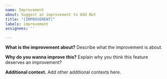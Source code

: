```yaml
---
name: Improvement
about: Suggest an improvement to Odd Bot
title: "[IMPROVEMENT]"
labels: improvement
assignees: ''

---
```


**What is the improvement about?**
Describe what the improvement is about.

**Why do you wanna improve this?**
Explain why you think this feature deserves an improvement?

**Additional context.**
Add other additional contexts here.
